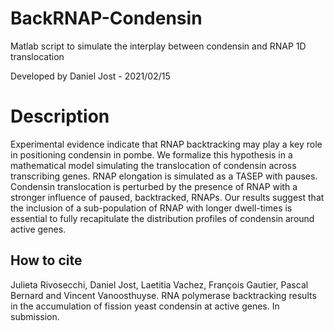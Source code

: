 # BackRNAP-Condensin
Matlab script to simulate the interplay between condensin and RNAP 1D translocation

Developed by Daniel Jost - 2021/02/15

# Description
Experimental evidence indicate that RNAP backtracking may play a key role in positioning condensin in pombe. We formalize this hypothesis in a mathematical model simulating the translocation of condensin across transcribing genes. RNAP elongation is simulated as a TASEP with pauses. Condensin translocation is perturbed by the presence of RNAP with a stronger influence of paused, backtracked, RNAPs. Our results suggest that the inclusion of a sub-population of RNAP with longer dwell-times is essential to fully recapitulate the distribution profiles of condensin around active genes. 

## How to cite
Julieta Rivosecchi, Daniel Jost, Laetitia Vachez, François Gautier, Pascal Bernard and Vincent Vanoosthuyse. RNA polymerase backtracking results in the accumulation of fission yeast condensin at active genes. In submission. 

